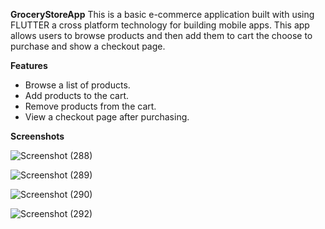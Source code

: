**GroceryStoreApp** This is a basic e-commerce application built with using FLUTTER a cross platform technology for building mobile apps. This app allows users to browse products and then add them to cart the choose to purchase and show a checkout page.

**Features**

- Browse a list of products.
- Add products to the cart.
- Remove products from the cart.
- View a checkout page after purchasing.

**Screenshots**


![Screenshot (288)](https://github.com/SamuelWorld20/GroceryStoreApp/assets/90863438/038b2b60-5253-4fb3-b675-aea0e566ac79)

![Screenshot (289)](https://github.com/SamuelWorld20/GroceryStoreApp/assets/90863438/9e7edbb0-d699-4f14-96fb-dea48df69f29)

![Screenshot (290)](https://github.com/SamuelWorld20/GroceryStoreApp/assets/90863438/58a72e7a-3f88-4222-8206-318fd3687d29)

![Screenshot (292)](https://github.com/SamuelWorld20/GroceryStoreApp/assets/90863438/6c507b13-8b39-4c82-940b-1ea4a74a6401)


